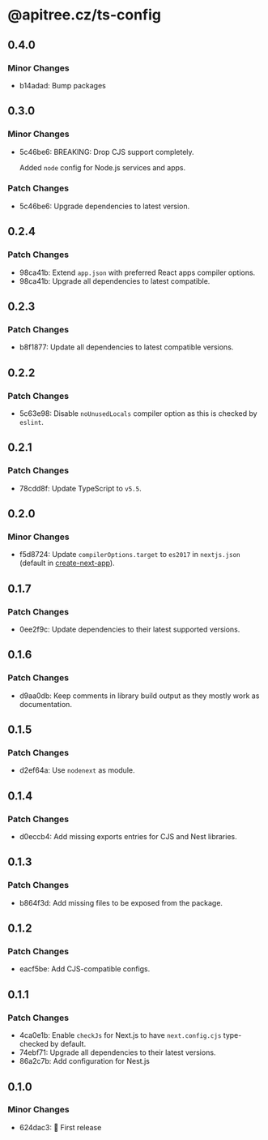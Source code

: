 # @apitree.cz/ts-config

## 0.4.0

### Minor Changes

- b14adad: Bump packages

## 0.3.0

### Minor Changes

- 5c46be6: BREAKING: Drop CJS support completely.

  Added `node` config for Node.js services and apps.

### Patch Changes

- 5c46be6: Upgrade dependencies to latest version.

## 0.2.4

### Patch Changes

- 98ca41b: Extend `app.json` with preferred React apps compiler options.
- 98ca41b: Upgrade all dependencies to latest compatible.

## 0.2.3

### Patch Changes

- b8f1877: Update all dependencies to latest compatible versions.

## 0.2.2

### Patch Changes

- 5c63e98: Disable `noUnusedLocals` compiler option as this is checked by `eslint`.

## 0.2.1

### Patch Changes

- 78cdd8f: Update TypeScript to `v5.5`.

## 0.2.0

### Minor Changes

- f5d8724: Update `compilerOptions.target` to `es2017` in `nextjs.json` (default in [create-next-app](https://github.com/vercel/next.js/blob/canary/packages/create-next-app/templates/default/ts/tsconfig.json#L3)).

## 0.1.7

### Patch Changes

- 0ee2f9c: Update dependencies to their latest supported versions.

## 0.1.6

### Patch Changes

- d9aa0db: Keep comments in library build output as they mostly work as documentation.

## 0.1.5

### Patch Changes

- d2ef64a: Use `nodenext` as module.

## 0.1.4

### Patch Changes

- d0eccb4: Add missing exports entries for CJS and Nest libraries.

## 0.1.3

### Patch Changes

- b864f3d: Add missing files to be exposed from the package.

## 0.1.2

### Patch Changes

- eacf5be: Add CJS-compatible configs.

## 0.1.1

### Patch Changes

- 4ca0e1b: Enable `checkJs` for Next.js to have `next.config.cjs` type-checked by default.
- 74ebf71: Upgrade all dependencies to their latest versions.
- 86a2c7b: Add configuration for Nest.js

## 0.1.0

### Minor Changes

- 624dac3: 🎉 First release
